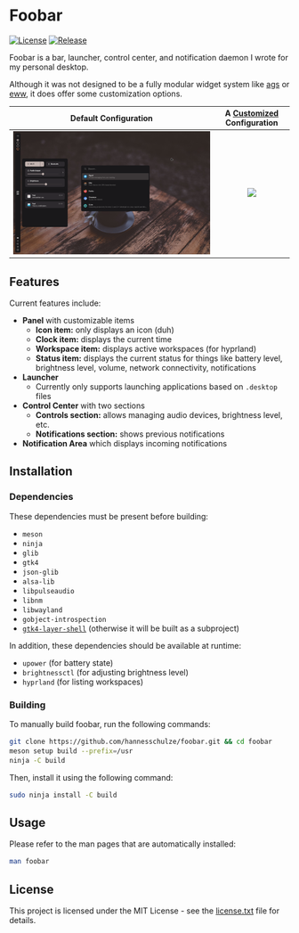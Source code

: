 # Foobar

[![License](https://img.shields.io/github/license/hannesschulze/foobar)](license.txt)
[![Release](https://img.shields.io/github/v/release/hannesschulze/foobar?sort=semver)](https://github.com/hannesschulze/foobar/releases)

Foobar is a bar, launcher, control center, and notification daemon I wrote for my personal desktop.

Although it was not designed to be a fully modular widget system like [ags](https://github.com/Aylur/ags) or [eww](https://github.com/elkowar/eww.git), it does offer some customization options.

| Default Configuration | A [Customized](pub/teatime.conf) Configuration |
|:---:|:---:|
| ![](pub/default.png) | ![](pub/teatime.png) |

## Features

Current features include:
- **Panel** with customizable items
	- **Icon item:** only displays an icon (duh)
	- **Clock item:** displays the current time
	- **Workspace item:** displays active workspaces (for hyprland)
	- **Status item:** displays the current status for things like battery level, brightness level, volume, network connectivity, notifications
- **Launcher**
	- Currently only supports launching applications based on `.desktop` files
- **Control Center** with two sections
	- **Controls section:** allows managing audio devices, brightness level, etc.
	- **Notifications section:** shows previous notifications
- **Notification Area** which displays incoming notifications

## Installation

### Dependencies

These dependencies must be present before building:

- `meson`
- `ninja`
- `glib`
- `gtk4`
- `json-glib`
- `alsa-lib`
- `libpulseaudio`
- `libnm`
- `libwayland`
- `gobject-introspection`
- [`gtk4-layer-shell`](https://github.com/wmww/gtk4-layer-shell) (otherwise it will be built as a subproject)

In addition, these dependencies should be available at runtime:

- `upower` (for battery state)
- `brightnessctl` (for adjusting brightness level)
- `hyprland` (for listing workspaces)

### Building

To manually build foobar, run the following commands:

```sh
git clone https://github.com/hannesschulze/foobar.git && cd foobar
meson setup build --prefix=/usr
ninja -C build
```

Then, install it using the following command:

```sh
sudo ninja install -C build
```

## Usage

Please refer to the man pages that are automatically installed:

```sh
man foobar
```

## License

This project is licensed under the MIT License - see the [license.txt](license.txt) file for details.